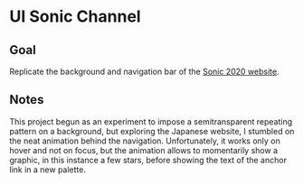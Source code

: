 # UI Sonic Channel

<!-- ## Live Demo -->

## Goal

Replicate the background and navigation bar of the [Sonic 2020 website](http://sonic.sega.jp/SonicChannel/sonic2020/).

## Notes

This project begun as an experiment to impose a semitransparent repeating pattern on a background, but exploring the Japanese website, I stumbled on the neat animation behind the navigation. Unfortunately, it works only on hover and not on focus, but the animation allows to momentarily show a graphic, in this instance a few stars, before showing the text of the anchor link in a new palette.

<!-- https://images.pexels.com/photos/1670977/pexels-photo-1670977.jpeg?auto=compress&cs=tinysrgb&dpr=2&h=650&w=940 -->
